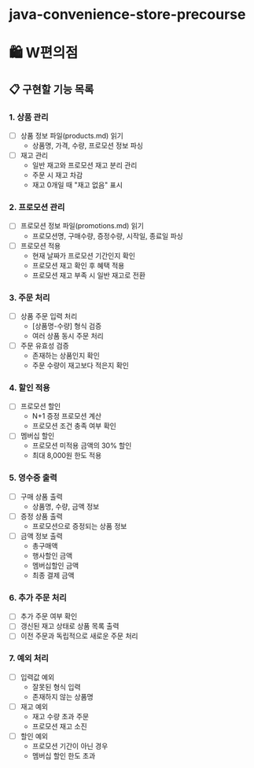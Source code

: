 # java-convenience-store-precourse

# 🛍️ W편의점

## 📋 구현할 기능 목록

### 1. 상품 관리

- [ ] 상품 정보 파일(products.md) 읽기
  - 상품명, 가격, 수량, 프로모션 정보 파싱
- [ ] 재고 관리
  - 일반 재고와 프로모션 재고 분리 관리
  - 주문 시 재고 차감
  - 재고 0개일 때 "재고 없음" 표시

### 2. 프로모션 관리

- [ ] 프로모션 정보 파일(promotions.md) 읽기
  - 프로모션명, 구매수량, 증정수량, 시작일, 종료일 파싱
- [ ] 프로모션 적용
  - 현재 날짜가 프로모션 기간인지 확인
  - 프로모션 재고 확인 후 혜택 적용
  - 프로모션 재고 부족 시 일반 재고로 전환

### 3. 주문 처리

- [ ] 상품 주문 입력 처리
  - [상품명-수량] 형식 검증
  - 여러 상품 동시 주문 처리
- [ ] 주문 유효성 검증
  - 존재하는 상품인지 확인
  - 주문 수량이 재고보다 적은지 확인

### 4. 할인 적용

- [ ] 프로모션 할인
  - N+1 증정 프로모션 계산
  - 프로모션 조건 충족 여부 확인
- [ ] 멤버십 할인
  - 프로모션 미적용 금액의 30% 할인
  - 최대 8,000원 한도 적용

### 5. 영수증 출력

- [ ] 구매 상품 출력
  - 상품명, 수량, 금액 정보
- [ ] 증정 상품 출력
  - 프로모션으로 증정되는 상품 정보
- [ ] 금액 정보 출력
  - 총구매액
  - 행사할인 금액
  - 멤버십할인 금액
  - 최종 결제 금액

### 6. 추가 주문 처리

- [ ] 추가 주문 여부 확인
- [ ] 갱신된 재고 상태로 상품 목록 출력
- [ ] 이전 주문과 독립적으로 새로운 주문 처리

### 7. 예외 처리

- [ ] 입력값 예외
  - 잘못된 형식 입력
  - 존재하지 않는 상품명
- [ ] 재고 예외
  - 재고 수량 초과 주문
  - 프로모션 재고 소진
- [ ] 할인 예외
  - 프로모션 기간이 아닌 경우
  - 멤버십 할인 한도 초과
